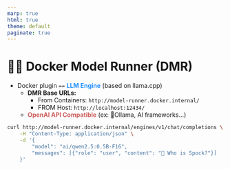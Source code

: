 ```yaml
---
marp: true
html: true
theme: default
paginate: true
---
```

<style>
.dodgerblue {
  color: dodgerblue;
}
.indianred {
  color: indianred;
}
</style>
# 🐳🤖 Docker Model Runner (**DMR**)

- Docker plugin `==` <span class="dodgerblue">**LLM Engine**</span> (based on llama.cpp)
  - **DMR Base URLs:**
    - From Containers: `http://model-runner.docker.internal/`
    - FROM Host: `http://localhost:12434/`
  - <span class="indianred">**OpenAI API Compatible**</span> (ex: 🦙Ollama, AI frameworks...)


```bash terminal-id=terminal-02
curl http://model-runner.docker.internal/engines/v1/chat/completions \
    -H "Content-Type: application/json" \
    -d '{
        "model": "ai/qwen2.5:0.5B-F16",
        "messages": [{"role": "user", "content": "🖖 Who is Spock?"}]
    }'
```